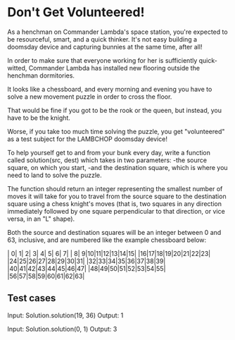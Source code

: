 # Don't Get Volunteered!

As a henchman on Commander Lambda's space station, you're expected to be resourceful, smart, and a quick thinker. 
It's not easy building a doomsday device and capturing bunnies at the same time, after all! 

In order to make sure that everyone working for her is sufficiently quick-witted, 
Commander Lambda has installed new flooring outside the henchman dormitories. 

It looks like a chessboard, and every morning and evening you have to solve a new movement puzzle in order to cross the floor. 

That would be fine if you got to be the rook or the queen, but instead, you have to be the knight. 

Worse, if you take too much time solving the puzzle, you get "volunteered" as a test subject for the LAMBCHOP doomsday device!

To help yourself get to and from your bunk every day, write a function called solution(src, dest) which takes in two parameters: 
-the source square, on which you start, 
-and the destination square, which is where you need to land to solve the puzzle.  

The function should return an integer representing the smallest number of moves it will take for you to travel from 
the source square to the destination square using a chess knight's moves 
(that is, two squares in any direction immediately followed by one square perpendicular to that direction, or vice versa, in an "L" shape). 

Both the source and destination squares will be an integer between 0 and 63, inclusive, and are numbered like the example chessboard below:

| 0| 1| 2| 3| 4| 5| 6| 7|
| 8| 9|10|11|12|13|14|15|
|16|17|18|19|20|21|22|23|
|24|25|26|27|28|29|30|31|
|32|33|34|35|36|37|38|39|
|40|41|42|43|44|45|46|47|
|48|49|50|51|52|53|54|55|
|56|57|58|59|60|61|62|63|

## Test cases
Input:
Solution.solution(19, 36)
Output:
    1

Input:
Solution.solution(0, 1)
Output:
    3